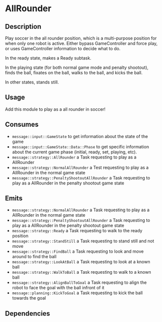 # AllRounder

## Description

Play soccer in the all rounder position, which is a multi-purpose position for when only one robot is active. Either bypass GameController and force play, or uses GameController information to decide what to do.

In the ready state, makes a Ready subtask.

In the playing state (for both normal game mode and penalty shootout), finds the ball, fixates on the ball, walks to the ball, and kicks the ball.

In other states, stands still.

## Usage

Add this module to play as a all rounder in soccer!

## Consumes

- `message::input::GameState` to get information about the state of the game
- `message::input::GameState::Data::Phase` to get specific information about the current game phase (initial, ready, set, playing, etc).
- `message::strategy::AllRounder` a Task requesting to play as a AllRounder
- `message::strategy::NormalAllRounder` a Test requesting to play as a AllRounder in the normal game state
- `message::strategy::PenaltyShootoutAllRounder` a Task requesting to play as a AllRounder in the penalty shootout game state

## Emits

- `message::strategy::NormalAllRounder` a Task requesting to play as a AllRounder in the normal game state
- `message::strategy::PenaltyShootoutAllRounder` a Task requesting to play as a AllRounder in the penalty shootout game state
- `message::strategy::Ready` a Task requesting to walk to the ready position
- `message::strategy::StandStill` a Task requesting to stand still and not move
- `message::strategy::FindBall` a Task requesting to look and move around to find the ball
- `message::strategy::LookAtBall` a Task requesting to look at a known ball
- `message::strategy::WalkToBall` a Task requesting to walk to a known ball
- `message::strategy::AlignBallToGoal` a Task requesting to align the robot to face the goal with the ball infront of it
- `message::planning::KickToGoal` a Task requesting to kick the ball towards the goal

## Dependencies
